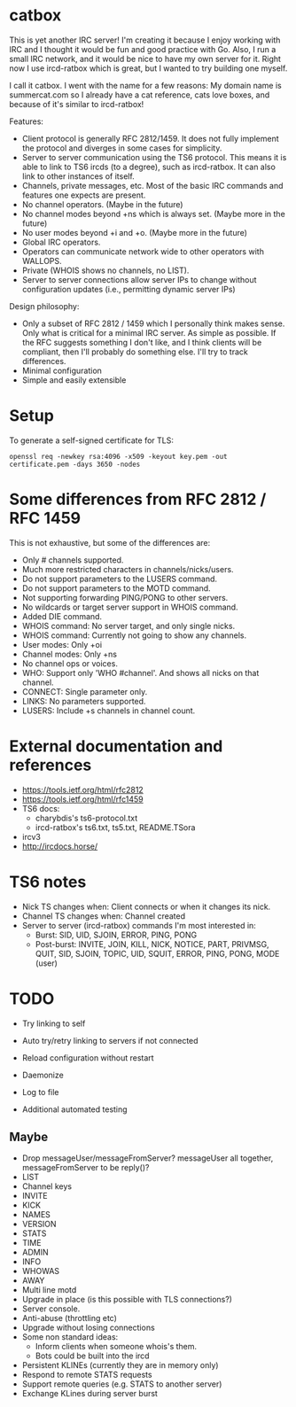 # catbox

This is yet another IRC server! I'm creating it because I enjoy working with
IRC and I thought it would be fun and good practice with Go. Also, I run a
small IRC network, and it would be nice to have my own server for it. Right now
I use ircd-ratbox which is great, but I wanted to try building one myself.

I call it catbox. I went with the name for a few reasons: My domain name is
summercat.com so I already have a cat reference, cats love boxes, and because
of it's similar to ircd-ratbox!

Features:

  * Client protocol is generally RFC 2812/1459. It does not fully implement the
    protocol and diverges in some cases for simplicity.
  * Server to server communication using the TS6 protocol. This means it is able
    to link to TS6 ircds (to a degree), such as ircd-ratbox. It can also link to
    other instances of itself.
  * Channels, private messages, etc. Most of the basic IRC commands and features
    one expects are present.
  * No channel operators. (Maybe in the future)
  * No channel modes beyond +ns which is always set. (Maybe more in the future)
  * No user modes beyond +i and +o. (Maybe more in the future)
  * Global IRC operators.
  * Operators can communicate network wide to other operators with WALLOPS.
  * Private (WHOIS shows no channels, no LIST).
  * Server to server connections allow server IPs to change without
    configuration updates (i.e., permitting dynamic server IPs)

Design philosophy:

  * Only a subset of RFC 2812 / 1459 which I personally think makes sense. Only
    what is critical for a minimal IRC server. As simple as possible. If the
    RFC suggests something I don't like, and I think clients will be compliant,
    then I'll probably do something else. I'll try to track differences.
  * Minimal configuration
  * Simple and easily extensible


# Setup

To generate a self-signed certificate for TLS:

    openssl req -newkey rsa:4096 -x509 -keyout key.pem -out certificate.pem -days 3650 -nodes


# Some differences from RFC 2812 / RFC 1459

This is not exhaustive, but some of the differences are:

  * Only # channels supported.
  * Much more restricted characters in channels/nicks/users.
  * Do not support parameters to the LUSERS command.
  * Do not support parameters to the MOTD command.
  * Not supporting forwarding PING/PONG to other servers.
  * No wildcards or target server support in WHOIS command.
  * Added DIE command.
  * WHOIS command: No server target, and only single nicks.
  * WHOIS command: Currently not going to show any channels.
  * User modes: Only +oi
  * Channel modes: Only +ns
  * No channel ops or voices.
  * WHO: Support only 'WHO #channel'. And shows all nicks on that channel.
  * CONNECT: Single parameter only.
  * LINKS: No parameters supported.
  * LUSERS: Include +s channels in channel count.


# External documentation and references

  * https://tools.ietf.org/html/rfc2812
  * https://tools.ietf.org/html/rfc1459
  * TS6 docs:
    * charybdis's ts6-protocol.txt
    * ircd-ratbox's ts6.txt, ts5.txt, README.TSora
  * ircv3
  * http://ircdocs.horse/


# TS6 notes

  * Nick TS changes when: Client connects or when it changes its nick.
  * Channel TS changes when: Channel created
  * Server to server (ircd-ratbox) commands I'm most interested in:
    * Burst: SID, UID, SJOIN, ERROR, PING, PONG
    * Post-burst: INVITE, JOIN, KILL, NICK, NOTICE, PART, PRIVMSG, QUIT, SID,
      SJOIN, TOPIC, UID, SQUIT, ERROR, PING, PONG, MODE (user)


# TODO

  * Try linking to self
  * Auto try/retry linking to servers if not connected
  * Reload configuration without restart

  * Daemonize
  * Log to file
  * Additional automated testing


## Maybe

  * Drop messageUser/messageFromServer? messageUser all together,
    messageFromServer to be reply()?
  * LIST
  * Channel keys
  * INVITE
  * KICK
  * NAMES
  * VERSION
  * STATS
  * TIME
  * ADMIN
  * INFO
  * WHOWAS
  * AWAY
  * Multi line motd
  * Upgrade in place (is this possible with TLS connections?)
  * Server console.
  * Anti-abuse (throttling etc)
  * Upgrade without losing connections
  * Some non standard ideas:
    * Inform clients when someone whois's them.
    * Bots could be built into the ircd
  * Persistent KLINEs (currently they are in memory only)
  * Respond to remote STATS requests
  * Support remote queries (e.g. STATS to another server)
  * Exchange KLines during server burst
